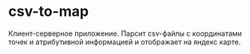 # csv-to-map
Клиент-серверное приложение. Парсит csv-файлы с координатами точек и атрибутивной информацией и отображает на яндекс карте. 
